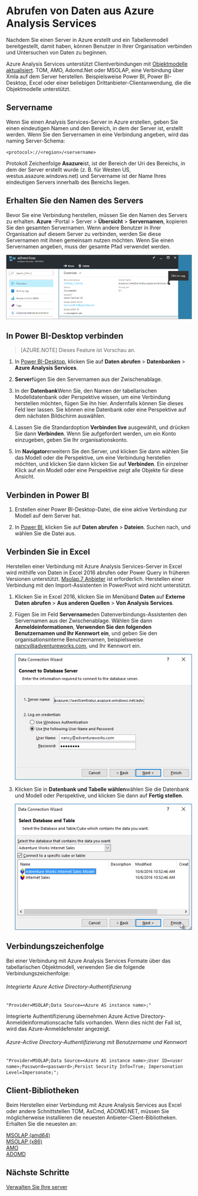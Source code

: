 <properties
   pageTitle="Abrufen von Daten aus Azure Analysis Services | Microsoft Azure"
   description="Informationen Sie zum Herstellen einer Verbindung mit und Abrufen von Daten aus einem Analysis Services-Server in Azure."
   services="analysis-services"
   documentationCenter=""
   authors="minewiskan"
   manager="erikre"
   editor=""
   tags=""/>
<tags
   ms.service="analysis-services"
   ms.devlang="NA"
   ms.topic="article"
   ms.tgt_pltfrm="NA"
   ms.workload="na"
   ms.date="10/24/2016"
   ms.author="owend"/>

# <a name="get-data-from-azure-analysis-services"></a>Abrufen von Daten aus Azure Analysis Services
Nachdem Sie einen Server in Azure erstellt und ein Tabellenmodell bereitgestellt, damit haben, können Benutzer in Ihrer Organisation verbinden und Untersuchen von Daten zu beginnen.

Azure Analysis Services unterstützt Clientverbindungen mit [Objektmodelle aktualisiert](#client-libraries). TOM, AMO, Adomd.Net oder MSOLAP, eine Verbindung über Xmla auf dem Server herstellen. Beispielsweise Power BI, Power BI-Desktop, Excel oder einer beliebigen Drittanbieter-Clientanwendung, die die Objektmodelle unterstützt.

## <a name="server-name"></a>Servername
Wenn Sie einen Analysis Services-Server in Azure erstellen, geben Sie einen eindeutigen Namen und den Bereich, in dem der Server ist, erstellt werden. Wenn Sie den Servernamen in eine Verbindung angeben, wird das naming Server-Schema:
```
<protocol>://<region>/<servername>
```
 Protokoll Zeichenfolge **Asazure**ist, ist der Bereich der Uri des Bereichs, in dem der Server erstellt wurde (z. B. für Westen US, westus.asazure.windows.net) und Servername ist der Name Ihres eindeutigen Servers innerhalb des Bereichs liegen.

## <a name="get-the-server-name"></a>Erhalten Sie den Namen des Servers
Bevor Sie eine Verbindung herstellen, müssen Sie den Namen des Servers zu erhalten. **Azure** -Portal > Server > **Übersicht** > **Servernamen**, kopieren Sie den gesamten Servernamen. Wenn andere Benutzer in Ihrer Organisation auf diesem Server zu verbinden, werden Sie diese Servernamen mit ihnen gemeinsam nutzen möchten. Wenn Sie einen Servernamen angeben, muss der gesamte Pfad verwendet werden.

![Abrufen von Servernamen in Azure](./media/analysis-services-deploy/aas-deploy-get-server-name.png)


## <a name="connect-in-power-bi-desktop"></a>In Power BI-Desktop verbinden

> [AZURE.NOTE] Dieses Feature ist Vorschau an.

1. In [Power BI-Desktop](https://powerbi.microsoft.com/desktop/), klicken Sie auf **Daten abrufen** > **Datenbanken** > **Azure Analysis Services**.

2. **Server**fügen Sie den Servernamen aus der Zwischenablage.

3. In der **Datenbank**Wenn Sie, den Namen der tabellarischen Modelldatenbank oder Perspektive wissen, um eine Verbindung herstellen möchten, fügen Sie ihn hier. Andernfalls können Sie dieses Feld leer lassen. Sie können eine Datenbank oder eine Perspektive auf dem nächsten Bildschirm auswählen.

4. Lassen Sie die Standardoption **Verbinden live** ausgewählt, und drücken Sie dann **Verbinden**. Wenn Sie aufgefordert werden, um ein Konto einzugeben, geben Sie Ihr organisationskonto.

5. Im **Navigator**erweitern Sie den Server, und klicken Sie dann wählen Sie das Modell oder die Perspektive, um eine Verbindung herstellen möchten, und klicken Sie dann klicken Sie auf **Verbinden**. Ein einzelner Klick auf ein Modell oder eine Perspektive zeigt alle Objekte für diese Ansicht.


## <a name="connect-in-power-bi"></a>Verbinden in Power BI
1. Erstellen einer Power BI-Desktop-Datei, die eine aktive Verbindung zur Modell auf dem Server hat.

2. In [Power BI](https://powerbi.microsoft.com), klicken Sie auf **Daten abrufen** > **Dateien**. Suchen nach, und wählen Sie die Datei aus.


## <a name="connect-in-excel"></a>Verbinden Sie in Excel
Herstellen einer Verbindung mit Azure Analysis Services-Server in Excel wird mithilfe von Daten in Excel 2016 abrufen oder Power Query in früheren Versionen unterstützt. [Msolap.7 Anbieter](https://aka.ms/msolap) ist erforderlich. Herstellen einer Verbindung mit den Import-Assistenten in PowerPivot wird nicht unterstützt.

1. Klicken Sie in Excel 2016, klicken Sie im Menüband **Daten** auf **Externe Daten abrufen** > **Aus anderen Quellen** > **Von Analysis Services**.

2. Fügen Sie im Feld **Servername**den Datenverbindungs-Assistenten den Servernamen aus der Zwischenablage. Wählen Sie dann **Anmeldeinformationen**, **Verwenden Sie den folgenden Benutzernamen und Ihr Kennwort ein**, und geben Sie den organisationsinterne Benutzernamen, beispielsweise nancy@adventureworks.com, und Ihr Kennwort ein.

    ![In Excel-Anmeldung verbinden](./media/analysis-services-connect/aas-connect-excel-logon.png)

4. Klicken Sie in **Datenbank und Tabelle wählen**wählen Sie die Datenbank und Modell oder Perspektive, und klicken Sie dann auf **Fertig stellen**.

    ![In Excel select Modell verbinden](./media/analysis-services-connect/aas-connect-excel-select.png)

## <a name="connection-string"></a>Verbindungszeichenfolge
Bei einer Verbindung mit Azure Analysis Services Formate über das tabellarischen Objektmodell, verwenden Sie die folgende Verbindungszeichenfolge:

###### <a name="integrated-azure-active-directory-authentication"></a>Integrierte Azure Active Directory-Authentifizierung
```
"Provider=MSOLAP;Data Source=<Azure AS instance name>;"
```
Integrierte Authentifizierung übernehmen Azure Active Directory-Anmeldeinformationscache falls vorhanden. Wenn dies nicht der Fall ist, wird das Azure-Anmeldefenster angezeigt.

###### <a name="azure-active-directory-authentication-with-username-and-password"></a>Azure-Active Directory-Authentifizierung mit Benutzername und Kennwort
```
"Provider=MSOLAP;Data Source=<Azure AS instance name>;User ID=<user name>;Password=<password>;Persist Security Info=True; Impersonation Level=Impersonate;";
```

## <a name="client-libraries"></a>Client-Bibliotheken
Beim Herstellen einer Verbindung mit Azure Analysis Services aus Excel oder andere Schnittstellen TOM, AsCmd, ADOMD.NET, müssen Sie möglicherweise installieren die neuesten Anbieter-Client-Bibliotheken. Erhalten Sie die neuesten an:  

[MSOLAP (amd64)](https://go.microsoft.com/fwlink/?linkid=829576)</br>
[MSOLAP (x86)](https://go.microsoft.com/fwlink/?linkid=829575)</br>
[AMO](https://go.microsoft.com/fwlink/?linkid=829578)</br>
[ADOMD](https://go.microsoft.com/fwlink/?linkid=829577)</br>



## <a name="next-steps"></a>Nächste Schritte
[Verwalten Sie Ihre server](analysis-services-manage.md)
